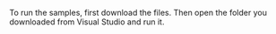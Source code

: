 To run the samples, first download the files. Then open the folder you downloaded from Visual Studio and run it.
